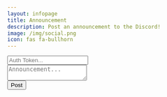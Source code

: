 ```yaml
---
layout: infopage
title: Announcement
description: Post an announcement to the Discord!
image: /img/social.png
icon: fas fa-bullhorn
---
```

<script type="text/javascript" src="https://code.jquery.com/jquery-3.3.1.min.js"></script>
<div class="input-group mb-3">
  <div class="input-group-prepend">
    <span class="input-group-text text-primary bg-dark" id="full-prepend"><i class="fas fa-ticket-alt"></i></span>
  </div>
  <input id="token" type="text" class="form-control bg-darker text-white" placeholder="Auth Token...">
</div>
<div class="input-group mb-3">
  <div class="input-group-prepend">
    <span class="input-group-text text-primary bg-dark" id="full-prepend"><i class="fas fa-envelope"></i></span>
  </div>
  <textarea id="post" class="form-control bg-darker text-white" placeholder="Announcement..."></textarea>
</div>
<div class="input-group mb-3 text-center">
  <button id="submit" class="btn btn-primary text-dark">Post</button>
  <span id="statusBox"></span>
</div>
<script type="text/javascript">
var location = "https://canary.discordapp.com/api/webhooks/555515773247029259/";
var username = "Buggle Staff"
var image = "https://cdn.discordapp.com/icons/541806481683644438/a1d48057d40804d0464909783709f9b8.png?size=2048";

var location = "https://canary.discordapp.com/api/webhooks/555515773247029259/";
var username = "Buggle Staff"
var image = "https://cdn.discordapp.com/icons/541806481683644438/a1d48057d40804d0464909783709f9b8.png?size=2048";

$(function() {
	$('#submit').click(function(e) {
    	$.post(location + $('#token').val(), {
    		'content': $('#post').val(),
    		'username': username,
    		'avatar_url': image
    	}, function() {
    		$('#statusBox').html('<span class="text-success">Announcement Posted!</span>');
    	})
  	})
})
</script>
